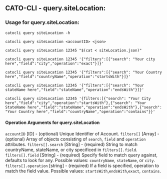 

## CATO-CLI - query.siteLocation:

### Usage for query.siteLocation:

`catocli query siteLocation -h`

`catocli query siteLocation <accountID> <json>`

`catocli query siteLocation 12345 "$(cat < siteLocation.json)"`

`catocli query siteLocation 12345 '{"filters":[{"search": "Your city here","field":"city","operation":"exact"}]}'`

`catocli query siteLocation 12345 '{"filters":[{"search": "Your Country here","field":"countryName","operation":"startsWith"}]}'`

`catocli query siteLocation 12345 '{"filters":[{"search": "Your stateName here","field":"stateName","operation":"endsWith"}]}'`

`catocli query siteLocation 12345 '{filters:[{"search": "Your City here","field":"city","operation":"startsWith"},{"search": "Your StateName here","field":"stateName","operation":"endsWith"},{"search": "Your Country here","field":"countryName","operation":"contains"}}'`

#### Operation Arguments for query.siteLocation ####
`accountID` [ID] - (optional) Unique Identifier of Account. 
`filters[]` [Array] - (optional) Array of objects consisting of `search`, `field` and `operation` attributes.
`filters[].search` [String] - (required) String to match countryName, stateName, or city specificed in `filters[].field`.
`filters[].field` [String] - (required) Specify field to match query against, defaults to look for any.  Possible values: `countryName`, `stateName`, or `city`.
`filters[].operation` [string] - (required) If a field is specified, operation to match the field value.  Possible values: `startsWith`,`endsWith`,`exact`, `contains`.
